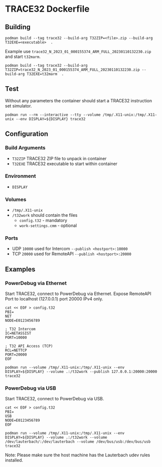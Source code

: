 # TRACE32 Dockerfile
## Building
```
podman build --tag trace32 --build-arg T32ZIP=<file>.zip --build-arg T32EXE=<executable>  .
```
Example use `trace32_N_2023_01_000155374_ARM_FULL_20230110132230.zip` and start `t32marm`.
```
podman build --tag trace32 --build-arg T32ZIP=trace32_N_2023_01_000155374_ARM_FULL_20230110132230.zip --build-arg T32EXE=t32marm  .
```
## Test
Without any parameters the container should start a TRACE32 instruction set simulator.
```
podman run --rm --interactive --tty --volume /tmp/.X11-unix:/tmp/.X11-unix --env DISPLAY=${DISPLAY} trace32
```
## Configuration
### Build Arguments
- `T32ZIP` TRACE32 ZIP file to unpack in container
- `T32EXE` TRACE32 executable to start within container
### Environment
- `DISPLAY`
### Volumes
- `/tmp/.X11-unix`
- `/t32work` should contain the files
  - `config.t32` - mandatory
  - `work-settings.cmm` - optional
### Ports
- UDP `10000` used for Intercom `--publish <hostport>:10000`
- TCP `20000` used for RemoteAPI `--publish <hostport>:20000`
## Examples
### PowerDebug via Ethernet 
Start TRACE32, connect to PowerDebug via Ethernet. Expose RemoteAPI Port to localhost (127.0.0.1) port 20000 IPv4 only.
```
cat << EOF > config.t32
PBI=
NET
NODE=E0123456789

; T32 Intercom
IC=NETASSIST
PORT=10000

; T32 API Access (TCP)
RCL=NETTCP
PORT=20000
EOF

podman run --volume /tmp/.X11-unix:/tmp/.X11-unix --env DISPLAY=${DISPLAY} --volume .:/t32work --publish 127.0.0.1:20000:20000 trace32
```
### PowerDebug via USB
Start TRACE32, connect to PowerDebug via USB.
```
cat << EOF > config.t32
PBI=
USB
NODE=E0123456789
EOF

podman run --volume /tmp/.X11-unix:/tmp/.X11-unix --env DISPLAY=${DISPLAY} --volume .:/t32work --volume /dev/lauterbach/:/dev/lauterbach --volume /dev/bus/usb:/dev/bus/usb trace32
```

Note: Please make sure the host machine has the Lauterbach udev rules installed.


